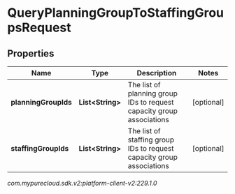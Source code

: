 # QueryPlanningGroupToStaffingGroupsRequest


## Properties

| Name | Type | Description | Notes |
| ------------ | ------------- | ------------- | ------------- |
| **planningGroupIds** | **List&lt;String&gt;** | The list of planning group IDs to request capacity group associations |  [optional] |
| **staffingGroupIds** | **List&lt;String&gt;** | The list of staffing group IDs to request capacity group associations |  [optional] |




_com.mypurecloud.sdk.v2:platform-client-v2:229.1.0_
